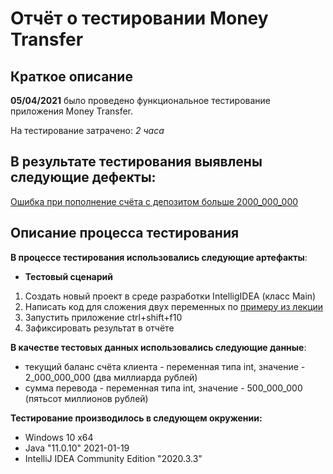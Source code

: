 # Отчёт о тестировании Money Transfer

## Краткое описание

**05/04/2021** было проведено функциональное тестирование приложения Money Transfer.

На тестирование затрачено: *2 часа*

## В результате тестирования выявлены следующие дефекты:

[Ошибка при пополнение счёта с депозитом больше 2000_000_000](https://github.com/OlgaKireenko/HW1_2_Money_Transfer2/issues)

## Описание процесса тестирования

**В процессе тестирования использовались следующие артефакты**:

- **Тестовый сценарий**

1. Создать новый проект в среде разработки IntelligIDEA (класс Main)
2. Написать код для сложения двух переменных по [примеру из лекции](https://netology.ru/profile/program/javaqa-18/lessons/71023/lesson_items/340639)
3. Запустить приложение ctrl+shift+f10
4. Зафиксировать результат в отчёте

**В качестве тестовых данных использовались следующие данные**:

- текущий баланс счёта клиента - переменная типа int, значение - 2_000_000_000 (два миллиарда рублей)
- сумма перевода - переменная типа int, значение - 500_000_000 (пятьсот миллионов рублей)
  
**Тестирование производилось в следующем окружении:**

- Windows 10 x64
- Java "11.0.10" 2021-01-19
- IntelliJ IDEA Community Edition "2020.3.3"
